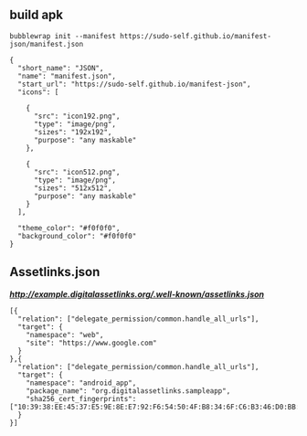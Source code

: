 
## build apk

```bubblewrap init --manifest https://sudo-self.github.io/manifest-json/manifest.json```



```
{
  "short_name": "JSON",
  "name": "manifest.json",
  "start_url": "https://sudo-self.github.io/manifest-json",
  "icons": [

    {
      "src": "icon192.png",
      "type": "image/png",
      "sizes": "192x192",
      "purpose": "any maskable"
    },

    {
      "src": "icon512.png",
      "type": "image/png",
      "sizes": "512x512",
      "purpose": "any maskable"
    }
  ],

  "theme_color": "#f0f0f0",
  "background_color": "#f0f0f0"
}

```
## Assetlinks.json
***http://example.digitalassetlinks.org/.well-known/assetlinks.json***

```
[{
  "relation": ["delegate_permission/common.handle_all_urls"],
  "target": {
    "namespace": "web",
    "site": "https://www.google.com"
  }
},{
  "relation": ["delegate_permission/common.handle_all_urls"],
  "target": {
    "namespace": "android_app",
    "package_name": "org.digitalassetlinks.sampleapp",
    "sha256_cert_fingerprints": ["10:39:38:EE:45:37:E5:9E:8E:E7:92:F6:54:50:4F:B8:34:6F:C6:B3:46:D0:BB:C4:41:5F:C3:39:FC:FC:8E:C1"]
  }
}]

```

